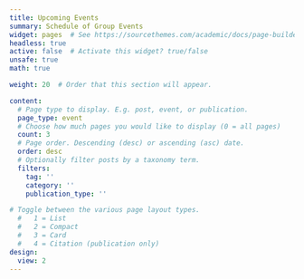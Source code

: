 ```yaml
---
title: Upcoming Events
summary: Schedule of Group Events
widget: pages  # See https://sourcethemes.com/academic/docs/page-builder/
headless: true
active: false  # Activate this widget? true/false
unsafe: true
math: true

weight: 20  # Order that this section will appear.

content:
  # Page type to display. E.g. post, event, or publication.
  page_type: event
  # Choose how much pages you would like to display (0 = all pages)
  count: 3
  # Page order. Descending (desc) or ascending (asc) date.
  order: desc
  # Optionally filter posts by a taxonomy term.
  filters:
    tag: ''
    category: ''
    publication_type: ''

# Toggle between the various page layout types.
  #   1 = List
  #   2 = Compact
  #   3 = Card
  #   4 = Citation (publication only)
design:
  view: 2
---
```

